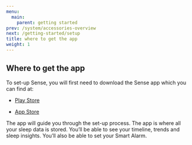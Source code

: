```yaml
---
menu:
  main:
    parent: getting started
prev: /system/accessories-overview
next: /getting-started/setup
title: where to get the app
weight: 1
---
```


## Where to get the app

To set-up Sense, you will first need to download the Sense app which you can find at:


- [Play Store](https://play.google.com/store/apps/details?id=is.hello.sense&hl=en)

- [App Store](https://search.itunes.apple.com/WebObjects/MZContentLink.woa/wa/link?mt=8&path=apps%2fsense)



The app will guide you through the set-up process. The app is where all your sleep data is stored. You’ll be able to see your timeline, trends and sleep insights. You’ll also be able to set your Smart Alarm.